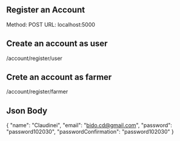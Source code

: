 ## Register an Account
Method: POST
URL: localhost:5000

## Create an account as user
/account/register/user

## Crete an account as farmer
/account/register/farmer

## Json Body
{
    "name": "Claudinei",
    "email": "bido.cd@gmail.com",
    "password": "password102030",
    "passwordConfirmation": "password102030"
}
